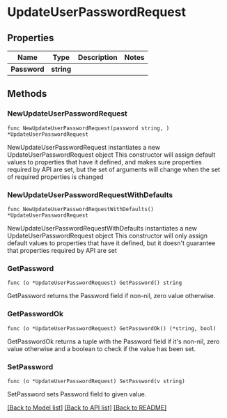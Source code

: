 # UpdateUserPasswordRequest

## Properties

Name | Type | Description | Notes
------------ | ------------- | ------------- | -------------
**Password** | **string** |  | 

## Methods

### NewUpdateUserPasswordRequest

`func NewUpdateUserPasswordRequest(password string, ) *UpdateUserPasswordRequest`

NewUpdateUserPasswordRequest instantiates a new UpdateUserPasswordRequest object
This constructor will assign default values to properties that have it defined,
and makes sure properties required by API are set, but the set of arguments
will change when the set of required properties is changed

### NewUpdateUserPasswordRequestWithDefaults

`func NewUpdateUserPasswordRequestWithDefaults() *UpdateUserPasswordRequest`

NewUpdateUserPasswordRequestWithDefaults instantiates a new UpdateUserPasswordRequest object
This constructor will only assign default values to properties that have it defined,
but it doesn't guarantee that properties required by API are set

### GetPassword

`func (o *UpdateUserPasswordRequest) GetPassword() string`

GetPassword returns the Password field if non-nil, zero value otherwise.

### GetPasswordOk

`func (o *UpdateUserPasswordRequest) GetPasswordOk() (*string, bool)`

GetPasswordOk returns a tuple with the Password field if it's non-nil, zero value otherwise
and a boolean to check if the value has been set.

### SetPassword

`func (o *UpdateUserPasswordRequest) SetPassword(v string)`

SetPassword sets Password field to given value.



[[Back to Model list]](../README.md#documentation-for-models) [[Back to API list]](../README.md#documentation-for-api-endpoints) [[Back to README]](../README.md)


